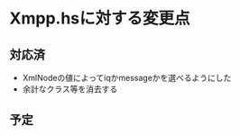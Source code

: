 Xmpp.hsに対する変更点
=====================

対応済
------

* XmlNodeの値によってiqかmessageかを選べるようにした
* 余計なクラス等を消去する

予定
----
